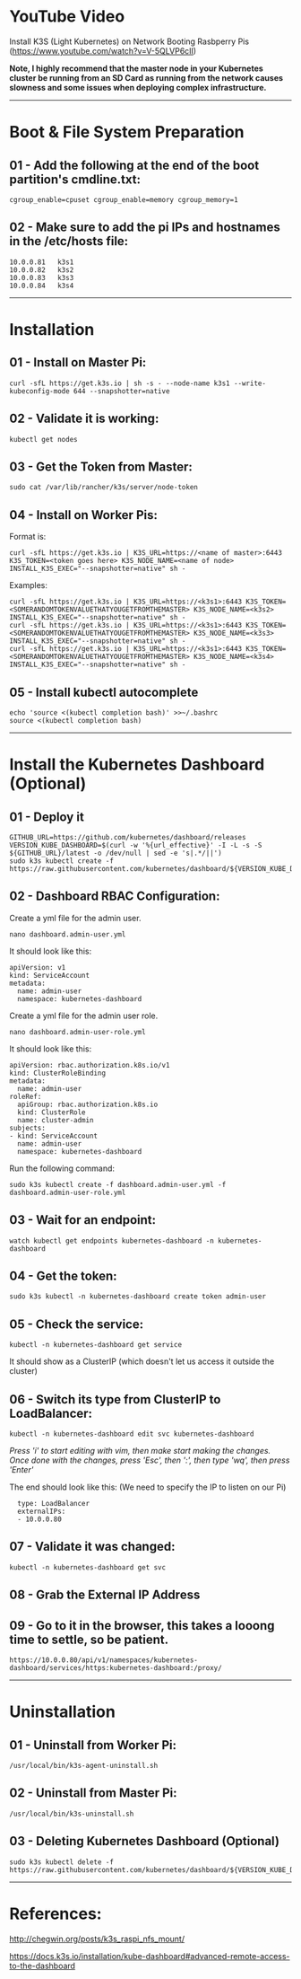 # YouTube Video

Install K3S (Light Kubernetes) on Network Booting Rasbperry Pis (https://www.youtube.com/watch?v=V-5QLVP6cII)

**Note, I highly recommend that the master node in your Kubernetes cluster be running from an SD Card as running from the network causes slowness and some issues when deploying complex infrastructure.**

-----------------------------------------------------------------------------------------------------------------

# Boot & File System Preparation

## 01 - Add the following at the end of the boot partition's cmdline.txt:

```
cgroup_enable=cpuset cgroup_enable=memory cgroup_memory=1
```

## 02 - Make sure to add the pi IPs and hostnames in the **/etc/hosts** file:
```
10.0.0.81	k3s1
10.0.0.82	k3s2
10.0.0.83	k3s3
10.0.0.84	k3s4
```

-----------------------------------------------------------------------------------------------------------------

# Installation

## 01 - Install on Master Pi:

```
curl -sfL https://get.k3s.io | sh -s - --node-name k3s1 --write-kubeconfig-mode 644 --snapshotter=native
```

## 02 - Validate it is working:

```
kubectl get nodes
```

## 03 - Get the Token from Master:

```
sudo cat /var/lib/rancher/k3s/server/node-token
```

## 04 - Install on Worker Pis:

Format is:

```
curl -sfL https://get.k3s.io | K3S_URL=https://<name of master>:6443 K3S_TOKEN=<token goes here> K3S_NODE_NAME=<name of node> INSTALL_K3S_EXEC="--snapshotter=native" sh -
```
  
Examples:
```
curl -sfL https://get.k3s.io | K3S_URL=https://<k3s1>:6443 K3S_TOKEN=<SOMERANDOMTOKENVALUETHATYOUGETFROMTHEMASTER> K3S_NODE_NAME=<k3s2> INSTALL_K3S_EXEC="--snapshotter=native" sh -
curl -sfL https://get.k3s.io | K3S_URL=https://<k3s1>:6443 K3S_TOKEN=<SOMERANDOMTOKENVALUETHATYOUGETFROMTHEMASTER> K3S_NODE_NAME=<k3s3> INSTALL_K3S_EXEC="--snapshotter=native" sh -
curl -sfL https://get.k3s.io | K3S_URL=https://<k3s1>:6443 K3S_TOKEN=<SOMERANDOMTOKENVALUETHATYOUGETFROMTHEMASTER> K3S_NODE_NAME=<k3s4> INSTALL_K3S_EXEC="--snapshotter=native" sh -
```

## 05 - Install kubectl autocomplete

```
echo 'source <(kubectl completion bash)' >>~/.bashrc
source <(kubectl completion bash)
```

-----------------------------------------------------------------------------------------------------------------

# Install the Kubernetes Dashboard (Optional)

## 01 - Deploy it

```
GITHUB_URL=https://github.com/kubernetes/dashboard/releases
VERSION_KUBE_DASHBOARD=$(curl -w '%{url_effective}' -I -L -s -S ${GITHUB_URL}/latest -o /dev/null | sed -e 's|.*/||')
sudo k3s kubectl create -f https://raw.githubusercontent.com/kubernetes/dashboard/${VERSION_KUBE_DASHBOARD}/aio/deploy/recommended.yaml
```

## 02 - Dashboard RBAC Configuration:

Create a yml file for the admin user.
```
nano dashboard.admin-user.yml
```

It should look like this:

```
apiVersion: v1
kind: ServiceAccount
metadata:
  name: admin-user
  namespace: kubernetes-dashboard
```

Create a yml file for the admin user role.
```
nano dashboard.admin-user-role.yml
```

It should look like this:

```
apiVersion: rbac.authorization.k8s.io/v1
kind: ClusterRoleBinding
metadata:
  name: admin-user
roleRef:
  apiGroup: rbac.authorization.k8s.io
  kind: ClusterRole
  name: cluster-admin
subjects:
- kind: ServiceAccount
  name: admin-user
  namespace: kubernetes-dashboard
```

Run the following command:

```
sudo k3s kubectl create -f dashboard.admin-user.yml -f dashboard.admin-user-role.yml
```

## 03 - Wait for an endpoint:

```
watch kubectl get endpoints kubernetes-dashboard -n kubernetes-dashboard
```

## 04 - Get the token:

```
sudo k3s kubectl -n kubernetes-dashboard create token admin-user
```

## 05 - Check the service:

```
kubectl -n kubernetes-dashboard get service
```

It should show as a ClusterIP (which doesn't let us access it outside the cluster)

## 06 - Switch its type from ClusterIP to LoadBalancer:

```
kubectl -n kubernetes-dashboard edit svc kubernetes-dashboard
```

*Press 'i' to start editing with vim, then make start making the changes.*
*Once done with the changes, press 'Esc', then ':', then type 'wq', then press 'Enter'*

The end should look like this: (We need to specify the IP to listen on our Pi)

```
  type: LoadBalancer
  externalIPs:
  - 10.0.0.80
```

## 07 - Validate it was changed:

```
kubectl -n kubernetes-dashboard get svc
```

## 08 - Grab the External IP Address

## 09 - Go to it in the browser, this takes a looong time to settle, so be patient.

```
https://10.0.0.80/api/v1/namespaces/kubernetes-dashboard/services/https:kubernetes-dashboard:/proxy/
```
-----------------------------------------------------------------------------------------------------------------

# Uninstallation

## 01 - Uninstall from Worker Pi:

```
/usr/local/bin/k3s-agent-uninstall.sh
```

## 02 - Uninstall from Master Pi:

```
/usr/local/bin/k3s-uninstall.sh
```

## 03 - Deleting Kubernetes Dashboard (Optional)

```
sudo k3s kubectl delete -f https://raw.githubusercontent.com/kubernetes/dashboard/${VERSION_KUBE_DASHBOARD}/aio/deploy/recommended.yaml
```

---

# References:
  
http://chegwin.org/posts/k3s_raspi_nfs_mount/

https://docs.k3s.io/installation/kube-dashboard#advanced-remote-access-to-the-dashboard
